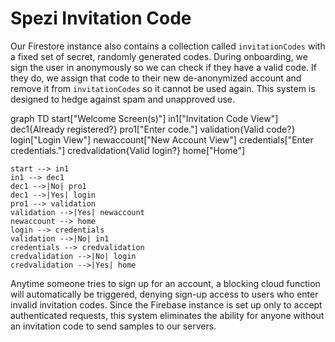 <!--

This source file is part of the Stanford Spezi open-source project.

SPDX-FileCopyrightText: 2022 Stanford University and the project authors (see CONTRIBUTORS.md)

SPDX-License-Identifier: MIT
  
-->

# Spezi Invitation Code

Our Firestore instance also contains a collection called `invitationCodes` with a fixed set of secret, randomly generated codes. During onboarding, we sign the user in anonymously so we can check if they have a valid code. If they do, we assign that code to their new de-anonymized account and remove it from `invitationCodes` so it cannot be used again. This system is designed to hedge against spam and unapproved use.

graph TD
    start["Welcome Screen(s)"]
    in1["Invitation Code View"]
    dec1{Already registered?}
    pro1["Enter code."]
    validation{Valid code?}
    login["Login View"]
    newaccount["New Account View"]
    credentials["Enter credentials."]
    credvalidation{Valid login?}
    home["Home"]

    start --> in1
    in1 --> dec1
    dec1 -->|No| pro1
    dec1 -->|Yes| login
    pro1 --> validation
    validation -->|Yes| newaccount
    newaccount --> home
    login --> credentials
    validation -->|No| in1
    credentials --> credvalidation
    credvalidation -->|No| login
    credvalidation -->|Yes| home

Anytime someone tries to sign up for an account, a blocking cloud function will automatically be triggered, denying sign-up access to users who enter invalid invitation codes.
Since the Firebase instance is set up only to accept authenticated requests, this system eliminates the ability for anyone without an invitation code to send samples to our servers.
